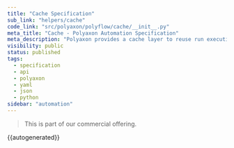 ```yaml
---
title: "Cache Specification"
sub_link: "helpers/cache"
code_link: "src/polyaxon/polyflow/cache/__init__.py"
meta_title: "Cache - Polyaxon Automation Specification"
meta_description: "Polyaxon provides a cache layer to reuse run executions by default."
visibility: public
status: published
tags:
  - specification
  - api
  - polyaxon
  - yaml
  - json
  - python
sidebar: "automation"
---
```


<blockquote class="commercial">This is part of our commercial offering.</blockquote>

{{autogenerated}}
